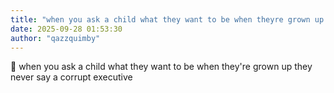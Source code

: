```yaml
---
title: "when you ask a child what they want to be when theyre grown up they"
date: 2025-09-28 01:53:30
author: "qazzquimby"
---
```


💭 when you ask a child what they want to be when they're grown up they never say a corrupt executive